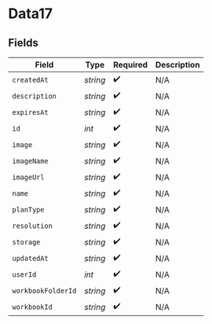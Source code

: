 # Data17


## Fields

| Field              | Type               | Required           | Description        |
| ------------------ | ------------------ | ------------------ | ------------------ |
| `createdAt`        | *string*           | :heavy_check_mark: | N/A                |
| `description`      | *string*           | :heavy_check_mark: | N/A                |
| `expiresAt`        | *string*           | :heavy_check_mark: | N/A                |
| `id`               | *int*              | :heavy_check_mark: | N/A                |
| `image`            | *string*           | :heavy_check_mark: | N/A                |
| `imageName`        | *string*           | :heavy_check_mark: | N/A                |
| `imageUrl`         | *string*           | :heavy_check_mark: | N/A                |
| `name`             | *string*           | :heavy_check_mark: | N/A                |
| `planType`         | *string*           | :heavy_check_mark: | N/A                |
| `resolution`       | *string*           | :heavy_check_mark: | N/A                |
| `storage`          | *string*           | :heavy_check_mark: | N/A                |
| `updatedAt`        | *string*           | :heavy_check_mark: | N/A                |
| `userId`           | *int*              | :heavy_check_mark: | N/A                |
| `workbookFolderId` | *string*           | :heavy_check_mark: | N/A                |
| `workbookId`       | *string*           | :heavy_check_mark: | N/A                |